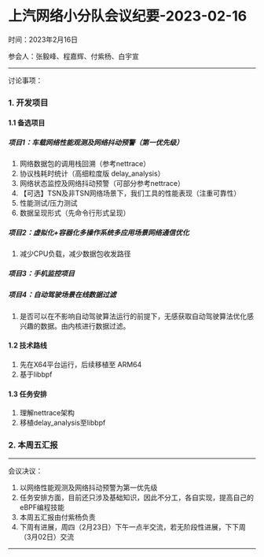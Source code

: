 # 上汽网络小分队会议纪要-2023-02-16

时间：2023年2月16日

参会人：张毅峰、程嘉辉、付紫杨、白宇宣

---

讨论事项：

### 1. 开发项目

#### 1.1 备选项目

##### 项目1：车载网络性能观测及网络抖动预警（第一优先级）

1. 网络数据包的调用栈回溯（参考nettrace）
2. 协议栈耗时统计（高细粒度版 delay_analysis）
3. 网络状态监控及网络抖动预警（可部分参考nettrace）
4. 【可选】TSN及非TSN网络场景下，我们工具的性能表现（注重可靠性）
5. 性能测试/压力测试
6. 数据呈现形式（先命令行形式呈现）

##### 项目2：虚拟化+容器化多操作系统多应用场景网络通信优化

1. 减少CPU负载，减少数据包收发路径

##### 项目3：手机监控项目

##### 项目4：自动驾驶场景在线数据过滤

1. 是否可以在不影响自动驾驶算法运行的前提下，无感获取自动驾驶算法优化感兴趣的数据。由内核进行数据过滤。

#### 1.2 技术路线

1. 先在X64平台运行，后续移植至 ARM64
2. 基于libbpf

#### 1.3 任务安排

1. 理解nettrace架构
2. 移植delay_analysis至libbpf

### 2. 本周五汇报

---

会议决议：

1. 以网络性能观测及网络抖动预警为第一优先级
2. 任务安排方面，目前还只涉及基础知识，因此不分工，各自实现，提高自己的eBPF编程技能
3. 本周五汇报由付紫杨负责
4. 下周有进展，周四（2月23日）下午一点半交流，若无阶段性进展，下下周（3月02日）交流

---